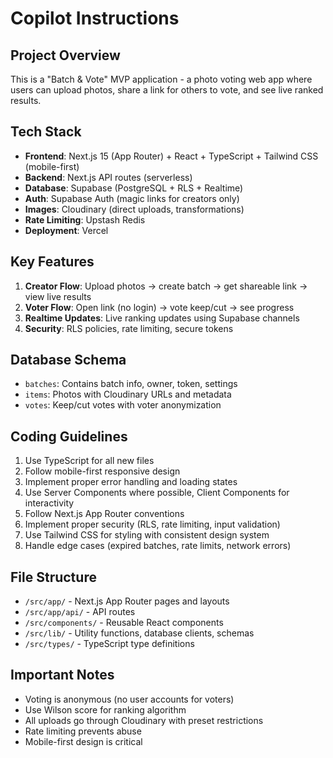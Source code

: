 # Copilot Instructions

<!-- Use this file to provide workspace-specific custom instructions to Copilot. For more details, visit https://code.visualstudio.com/docs/copilot/copilot-customization#_use-a-githubcopilotinstructionsmd-file -->

## Project Overview

This is a "Batch & Vote" MVP application - a photo voting web app where users can upload photos, share a link for others to vote, and see live ranked results.

## Tech Stack

-   **Frontend**: Next.js 15 (App Router) + React + TypeScript + Tailwind CSS (mobile-first)
-   **Backend**: Next.js API routes (serverless)
-   **Database**: Supabase (PostgreSQL + RLS + Realtime)
-   **Auth**: Supabase Auth (magic links for creators only)
-   **Images**: Cloudinary (direct uploads, transformations)
-   **Rate Limiting**: Upstash Redis
-   **Deployment**: Vercel

## Key Features

1. **Creator Flow**: Upload photos → create batch → get shareable link → view live results
2. **Voter Flow**: Open link (no login) → vote keep/cut → see progress
3. **Realtime Updates**: Live ranking updates using Supabase channels
4. **Security**: RLS policies, rate limiting, secure tokens

## Database Schema

-   `batches`: Contains batch info, owner, token, settings
-   `items`: Photos with Cloudinary URLs and metadata
-   `votes`: Keep/cut votes with voter anonymization

## Coding Guidelines

1. Use TypeScript for all new files
2. Follow mobile-first responsive design
3. Implement proper error handling and loading states
4. Use Server Components where possible, Client Components for interactivity
5. Follow Next.js App Router conventions
6. Implement proper security (RLS, rate limiting, input validation)
7. Use Tailwind CSS for styling with consistent design system
8. Handle edge cases (expired batches, rate limits, network errors)

## File Structure

-   `/src/app/` - Next.js App Router pages and layouts
-   `/src/app/api/` - API routes
-   `/src/components/` - Reusable React components
-   `/src/lib/` - Utility functions, database clients, schemas
-   `/src/types/` - TypeScript type definitions

## Important Notes

-   Voting is anonymous (no user accounts for voters)
-   Use Wilson score for ranking algorithm
-   All uploads go through Cloudinary with preset restrictions
-   Rate limiting prevents abuse
-   Mobile-first design is critical
